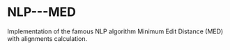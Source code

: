# NLP---MED
Implementation of the famous NLP algorithm Minimum Edit Distance (MED) with alignments calculation.
